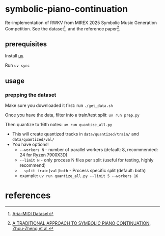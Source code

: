 # symbolic-piano-continuation
Re-implementation of RWKV from MIREX 2025 Symbolic Music Generation Competition. See the dataset[^1], and the reference paper[^2].

## prerequisites

Install
[uv](https://docs.astral.sh/uv/getting-started/installation/#standalone-installer).

Run `uv sync`

## usage

### prepping the dataset

Make sure you downloaded it first: run `./get_data.sh`

Once you have the data, filter into a train/test split: `uv run prep.py`

Then quantize to 16th notes: `uv run quantize_all.py`
- This will create quantized tracks in `data/quantized/train/` and `data/quantized/val/`
- You have options!
  - `--workers N` - number of parallel workers (default: 8, recommended: 24 for Ryzen 7900X3D)
  - `--limit N` - only process N files per split (useful for testing, highly recommend)
  - `--split train|val|both` - Process specific split (default: both)
  - example: `uv run quantize_all.py --limit 5 --workers 16`

# references

[^1]: [Aria-MIDI Dataset](https://huggingface.co/datasets/loubb/aria-midi/resolve/main/aria-midi-v1-pruned-ext.tar.gz?download=true)
[^2]: [A TRADITIONAL APPROACH TO SYMBOLIC PIANO CONTINUATION, Zhou-Zheng et al.](https://futuremirex.com/portal/wp-content/uploads/2025/symbolic-music-generation/RWKV.pdf)
[^3]: [Symusic Document](https://yikai-liao.github.io/symusic/tutorials/midi_operations.html)

